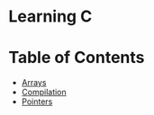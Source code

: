 # Learning C

# Table of Contents

- [Arrays](docs/ARRAYS.md)
- [Compilation](docs/COMPILATION.md)
- [Pointers](docs/POINTERS.md)
